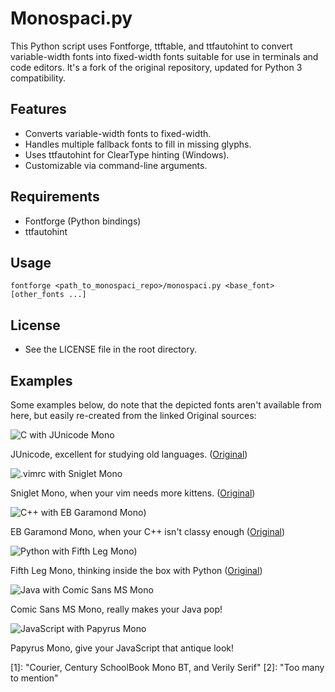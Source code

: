 # Monospaci.py

This Python script uses Fontforge, ttftable, and ttfautohint to convert variable-width fonts into fixed-width fonts suitable for use in terminals and code editors.  It's a fork of the original repository, updated for Python 3 compatibility.

## Features

* Converts variable-width fonts to fixed-width.
* Handles multiple fallback fonts to fill in missing glyphs.
* Uses ttfautohint for ClearType hinting (Windows).
* Customizable via command-line arguments.

## Requirements

* Fontforge (Python bindings)
* ttfautohint

## Usage

`fontforge <path_to_monospaci_repo>/monospaci.py <base_font> [other_fonts ...]`

## License

- See the LICENSE file in the root directory.

## Examples

Some examples below, do note that the depicted fonts aren't available from here, but easily re-created from the linked Original sources:

![C with JUnicode Mono](images/junicode_c.png)

JUnicode, excellent for studying old languages. ([Original](http://junicode.sourceforge.net/))

![.vimrc with Sniglet Mono](images/sniglet_ftw.png)

Sniglet Mono, when your vim needs more kittens. ([Original](https://github.com/theleagueof/sniglet))

![C++ with EB Garamond Mono](images/garamond_cpp.png))

EB Garamond Mono, when your C++ isn't classy enough ([Original](http://www.georgduffner.at/ebgaramond/))

![Python with Fifth Leg Mono](squared_python.png))

Fifth Leg Mono, thinking inside the box with Python ([Original](http://gitorious.org/opensuse/art/trees/master/00assets/fonts))

![Java with Comic Sans MS Mono](images/java_fun.png)

Comic Sans MS Mono, really makes your Java pop!

![JavaScript with Papyrus Mono](images/classy_javascript.png)

Papyrus Mono, give your JavaScript that antique look!

[1]: "Courier, Century SchoolBook Mono BT, and Verily Serif"
[2]: "Too many to mention"


